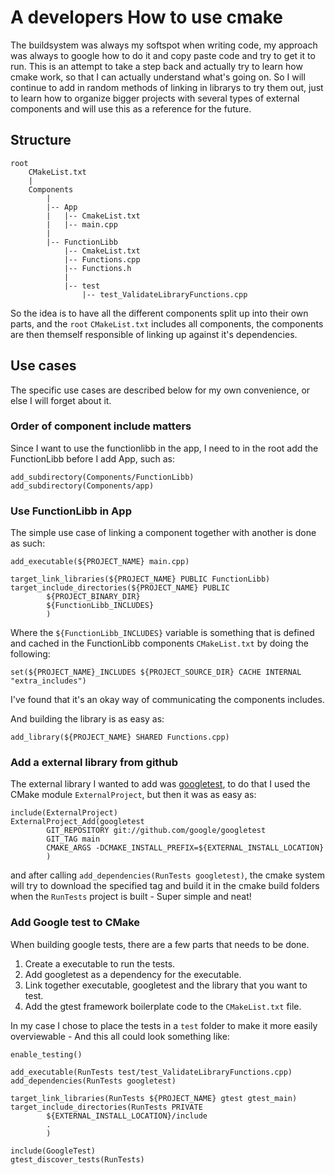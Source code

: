 # A developers How to use cmake
The buildsystem was always my softspot when writing code, my approach was always to google how to do it and copy paste code and try to get it to run. This is an attempt to take a step back and actually try to learn how cmake work, so that I can actually understand what's going on.
So I will continue to add in random methods of linking in librarys to try them out, just to learn how to organize bigger projects with several types of external components and will use this as a reference for the future.


## Structure

```
root
    CMakeList.txt
    |
    Components
        |
        |-- App
        |   |-- CmakeList.txt
        |   |-- main.cpp
        |
        |-- FunctionLibb
            |-- CmakeList.txt
            |-- Functions.cpp
            |-- Functions.h
            |
            |-- test
                |-- test_ValidateLibraryFunctions.cpp
```

So the idea is to have all the different components split up into their own parts, and the `root` `CMakeList.txt` includes all components, the components are then themself responsible of linking up against it's dependencies.

## Use cases
The specific use cases are described below for my own convenience, or else I will forget about it.
### Order of component include matters
Since I want to use the functionlibb in the app, I need to in the root add the FunctionLibb before I add App, such as:
```
add_subdirectory(Components/FunctionLibb)
add_subdirectory(Components/app)
```
### Use FunctionLibb in App
The simple use case of linking a component together with another is done as such:
```
add_executable(${PROJECT_NAME} main.cpp)

target_link_libraries(${PROJECT_NAME} PUBLIC FunctionLibb)
target_include_directories(${PROJECT_NAME} PUBLIC
        ${PROJECT_BINARY_DIR}
        ${FunctionLibb_INCLUDES}
        )
```

Where the `${FunctionLibb_INCLUDES}` variable is something that is defined and cached in the FunctionLibb components `CMakeList.txt` by doing the following:
```
set(${PROJECT_NAME}_INCLUDES ${PROJECT_SOURCE_DIR} CACHE INTERNAL "extra_includes")
```
I've found that it's an okay way of communicating the components includes.

And building the library is as easy as:
```
add_library(${PROJECT_NAME} SHARED Functions.cpp)
```

### Add a external library from github
The external library I wanted to add was [googletest](https://github.com/google/googletest), to do that I used the CMake module `ExternalProject`, but then it was as easy as:
```
include(ExternalProject)
ExternalProject_Add(googletest
        GIT_REPOSITORY git://github.com/google/googletest
        GIT_TAG main
        CMAKE_ARGS -DCMAKE_INSTALL_PREFIX=${EXTERNAL_INSTALL_LOCATION}
        )
```
and after calling `add_dependencies(RunTests googletest)`, the cmake system will try to download the specified tag and build it in the cmake build folders when the `RunTests` project is built - Super simple and neat!


### Add Google test to CMake
When building google tests, there are a few parts that needs to be done.
1. Create a executable to run the tests.
2. Add googletest as a dependency for the executable.
3. Link together executable, googletest and the library that you want to test.
4. Add the gtest framework boilerplate code to the `CMakeList.txt` file.

In my case I chose to place the tests in a `test` folder to make it more easily overviewable - And this all could look something like:
```
enable_testing()

add_executable(RunTests test/test_ValidateLibraryFunctions.cpp)
add_dependencies(RunTests googletest)

target_link_libraries(RunTests ${PROJECT_NAME} gtest gtest_main)
target_include_directories(RunTests PRIVATE
        ${EXTERNAL_INSTALL_LOCATION}/include
        .
        )

include(GoogleTest)
gtest_discover_tests(RunTests)
```
